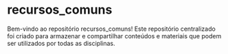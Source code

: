 # recursos_comuns
Bem-vindo ao repositório recursos_comuns! Este repositório centralizado foi criado para armazenar e compartilhar conteúdos e materiais que podem ser utilizados por todas as disciplinas.
